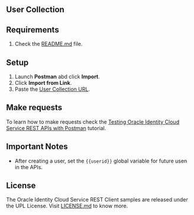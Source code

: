## User Collection

## Requirements

1. Check the [README.md](README.md) file.

## Setup

1. Launch **Postman** abd click **Import**.
2. Click **Import from Link**.
3. Paste the [User Collection URL](idcs_user_postman_collection.json).

## Make requests

To learn how to make requests check the [Testing Oracle Identity Cloud Service REST APIs with Postman](http://apexapps.oracle.com/pls/apex/f?p=44785:112:0::::P112_CONTENT_ID:13484) tutorial.

## Important Notes

- After creating a user, set the ``{{userid}}`` global variable for future usen in the APIs.

## License

The Oracle Identity Cloud Service REST Client samples are released under the UPL License. Visit [LICENSE.md](LICENSE.md) to know more.
